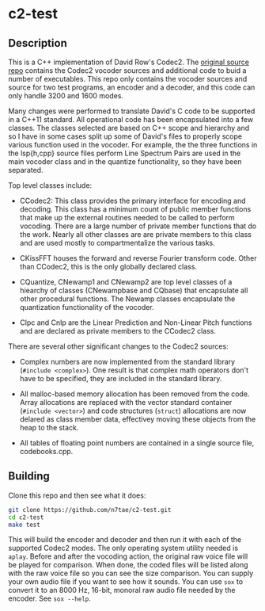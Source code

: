 # c2-test

## Description

This is a C++ implementation of David Row's Codec2. The [original source repo](https://github.com/drowe67/codec2) contains the Codec2 vocoder sources and additional code to buid a number of executables. This repo only contains the vocoder sources and source for two test programs, an encoder and a decoder, and this code can only handle 3200 and 1600 modes.

Many changes were performed to translate David's C code to be supported in a C++11 standard. All operational code has been encapsulated into a few classes. The classes selected are based on C++ scope and hierarchy and so I have in some cases split up some of David's files to properly scope various function used in the vocoder. For example, the the three functions in the lsp{h,cpp} source files perform Line Spectrum Pairs are used in the main vocoder class and in the quantize functionality, so they have been separated.

Top level classes include:

- CCodec2: This class provides the primary interface for encoding and decoding. This class has a minimum count of public member functions that make up the external routines needed to be called to perform vocoding. There are a large number of private member functions that do the work. Nearly all other classes are are private members to this class and are used mostly to compartmentalize the various tasks.

- CKissFFT houses the forward and reverse Fourier transform code. Other than CCodec2, this is the only globally declared class.

- CQuantize, CNewamp1 and CNewamp2 are top level classes of a hiearchy of classes (CNewampbase and CQbase) that encapsulate all other procedural functions. The Newamp classes encapsulate the quantization functionality of the vocoder.

- Clpc and Cnlp are the Linear Prediction and Non-Linear Pitch functions and are declared as private members to the CCodec2 class.

There are several other significant changes to the Codec2 sources:

- Complex numbers are now implemented from the standard library (`#include <complex>`). One result is that complex math operators don't have to be specified, they are included in the standard library.

- All malloc-based memory allocation has been removed from the code. Array allocations are replaced with the vector standard container (`#include <vector>`) and code structures (`struct`) allocations are now delared as class member data, effectivey moving these objects from the heap to the stack.

- All tables of floating point numbers are contained in a single source file, codebooks.cpp.

## Building

Clone this repo and then see what it does:

```bash
git clone https://github.com/n7tae/c2-test.git
cd c2-test
make test
```

This will build the encoder and decoder and then run it with each of the supported Codec2 modes. The only operating system utility needed is `aplay`. Before and after the vocoding action, the original raw voice file will be played for comparison. When done, the coded files will be listed along with the raw voice file so you can see the size comparison. You can supply your own audio file if you want to see how it sounds. You can use `sox` to convert it to an 8000 Hz, 16-bit, monoral raw audio file needed by the encoder. See `sox --help`.
